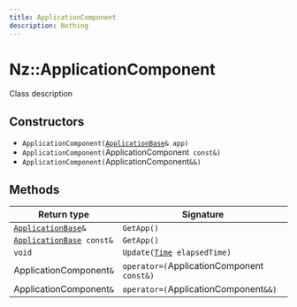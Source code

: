 ```yaml
---
title: ApplicationComponent
description: Nothing
---
```


# Nz::ApplicationComponent

Class description

## Constructors

- `ApplicationComponent(`[`ApplicationBase`](documentation/generated/Core/ApplicationBase.md)`& app)`
- `ApplicationComponent(`ApplicationComponent` const&)`
- `ApplicationComponent(`ApplicationComponent`&&)`

## Methods

| Return type | Signature |
| ----------- | --------- |
| [`ApplicationBase`](documentation/generated/Core/ApplicationBase.md)`&` | `GetApp()` |
| [`ApplicationBase`](documentation/generated/Core/ApplicationBase.md)` const&` | `GetApp()` |
| `void` | `Update(`[`Time`](documentation/generated/Core/Time.md)` elapsedTime)` |
| ApplicationComponent`&` | `operator=(`ApplicationComponent` const&)` |
| ApplicationComponent`&` | `operator=(`ApplicationComponent`&&)` |
